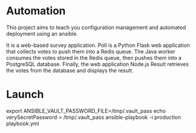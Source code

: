 # Automation
This project aims to teach you configuration management and automated deployment using an ansible.

It is a web-based survey application. Poll is a Python Flask web application that collects votes to push them into a Redis queue. The Java worker consumes the votes stored in the Redis queue, then pushes them into a PostgreSQL database. Finally, the web application Node.js Result retrieves the votes from the database and displays the result.

# Launch

export ANSIBLE_VAULT_PASSWORD_FILE=/tmp/.vault_pass echo verySecretPassword > /tmp/.vault_pass
ansible-playbook -i production playbook.yml
